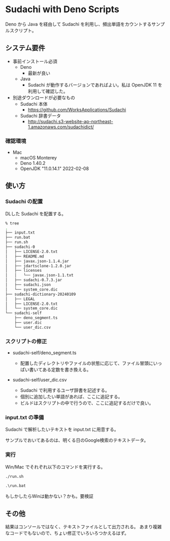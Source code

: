 # Sudachi with Deno Scripts

Deno から Java を経由して Sudachi を利用し、頻出単語をカウントするサンプルスクリプト。

## システム要件

- 事前インストール必須
  - Deno
    - 最新が良い
  - Java
    - Sudachi が動作するバージョンであればよい。私は OpenJDK 11 を利用して確認した。
- 別途ダウンロードが必要なもの
  - Sudachi 本体
    - https://github.com/WorksApplications/Sudachi
  - Sudachi 辞書データ
    - http://sudachi.s3-website-ap-northeast-1.amazonaws.com/sudachidict/

### 確認環境

- Mac
  - macOS Monterey 
  - Deno 1.40.2
  - OpenJDK "11.0.14.1" 2022-02-08

## 使い方

### Sudachi の配置

DLした Sudachi を配置する。

```sh
% tree
.
├── input.txt
├── run.bat
├── run.sh
├── sudachi-0
│   ├── LICENSE-2.0.txt
│   ├── README.md
│   ├── javax.json-1.1.4.jar
│   ├── jdartsclone-1.2.0.jar
│   ├── licenses
│   │   └── javax.json-1.1.txt
│   ├── sudachi-0.7.3.jar
│   ├── sudachi.json
│   └── system_core.dic
├── sudachi-dictionary-20240109
│   ├── LEGAL
│   ├── LICENSE-2.0.txt
│   └── system_core.dic
└── sudachi-self
    ├── deno_segment.ts
    ├── user.dic
    └── user_dic.csv
```

### スクリプトの修正

- sudachi-self/deno_segment.ts
  - 配置したディレクトリやファイルの状態に応じて、ファイル冒頭にいっぱい書いてある定数を書き換える。

- sudachi-self/user_dic.csv
  - Sudachi で利用するユーザ辞書を記述する。
  - 個別に追加したい単語があれば、ここに追記する。
  - ビルドはスクリプトの中で行うので、ここに追記するだけで良い。

### input.txt の準備

Sudachi で解析したいテキストを input.txt に用意する。

サンプルでおいてあるのは、明くる日のGoogle検索のテキストデータ。

### 実行

Win/Mac でそれぞれ以下のコマンドを実行する。


```sh
./run.sh
```

```bat
.\run.bat
```

もしかしたらWinは動かない？かも。要検証

## その他

結果はコンソールではなく、テキストファイルとして出力される。
あまり複雑なコードでもないので、ちょい修正でいろいろつかえるはず。